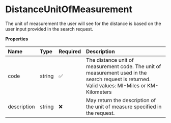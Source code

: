 # DistanceUnitOfMeasurement

The unit of measurement the user will see for the distance is based on the user input provided in the search request.

**Properties**

| Name        | Type   | Required | Description                                                                                                                                    |
| :---------- | :----- | :------- | :--------------------------------------------------------------------------------------------------------------------------------------------- |
| code        | string | ✅       | The distance unit of measurement code. The unit of measurement used in the search request is returned. Valid values: MI-Miles or KM-Kilometers |
| description | string | ❌       | May return the description of the unit of measure specified in the request.                                                                    |

<!-- This file was generated by liblab | https://liblab.com/ -->
